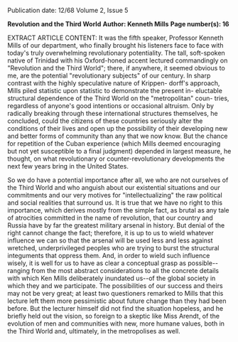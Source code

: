 Publication date: 12/68
Volume 2, Issue 5

**Revolution and the Third World**
**Author: Kenneth Mills**
**Page number(s): 16**

EXTRACT ARTICLE CONTENT:
It was the fifth speaker, Professor 
Kenneth Mills of our department, who 
finally brought his listeners face to face 
with today's truly overwhelming revolutionary potentiality. The tall, soft-spoken 
native of Trinidad with his Oxford-honed 
accent lectured commandingly on "Revolution and the Third World"; there, if 
anywhere, it seemed obvious to me, are 
the potential "revolutionary subjects" of 
our century. In sharp contrast with the 
highly speculative nature of Krippen-
dorff's approach, Mills piled statistic upon 
statistic to demonstrate the present in-
eluctable structural dependence of the 
Third World on the "metropolitan" coun-
tries, regardless of anyone's good intentions or occasional altruism. Only by 
radically breaking through these international structures themselves, he concluded, could the citizens of these countries seriously alter the conditions of 
their lives and open up the possibility of 
their developing new and better forms 
of community than any that we now 
know. But the chance for repetition of 
the Cuban experience (which Mills 
deemed encouraging but not yet susceptible to a final judgment) depended in 
largest measure, he thought, on what 
revolutionary or counter-revolutionary 
developments the next few years bring 
in the United States. 

So we do have a potential importance 
after all, we who are not ourselves of the 
Third World and who anguish about our 
existential situations and our commitments and our very motives for "intellectualizing" the raw political and social 
realities that surround us. It is true that 
we have no right to this importance, 
which derives mostly from the simple 
fact, as brutal as any tale of atrocities 
committed in the name of revolution, that 
our country and Russia have by far the 
greatest military arsenal in history. But 
denial of the right cannot change the 
fact; therefore, it is up to us to wield whatever influence we can so that the arsenal 
will be used less and less against wretched, 
underprivileged peoples who are trying 
to burst the structural integuments that 
oppress them. And, in order to wield such 
influence wisely, it is well for us to have 
as clear a conceptual grasp as possible--
ranging from the most abstract considerations to all the concrete details with which 
Ken Mills deliberately inundated us--of 
the global society in which they and we 
participate. The possibilities of our success and theirs may not be very great; at 
least two questioners remarked to Mills 
that this lecture left them more pessimistic 
about future change than they had been 
before. But the lecturer himself did not 
find the situation hopeless, and he briefly 
held out the vision, so foreign to a skeptic 
like Miss Arendt, of the evolution of men 
and communities with new, more humane 
values, both in the Third World and, ultimately, in the metropolises as well.